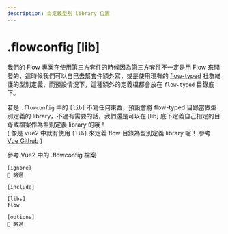 ```yaml
---
description: 自定義型別 library 位置
---
```


# .flowconfig \[lib\]

我們的 Flow 專案在使用第三方套件的時候因為第三方套件不一定是用 Flow 來開發的，這時候我們可以自己去幫套件額外寫，或是使用現有的 [flow-typed](https://github.com/flow-typed/flow-typed) 社群維護的型別定義，而預設情況下，這種額外的定義檔都會放在 `flow-typed` 目錄底下。

若是 `.flowconfig` 中的 `[lib]` 不寫任何東西，預設會將 flow-typed 目錄當做型別定義的 library，不過有需要的話，我們還是可以在 \[lib\] 底下定義自己指定的目錄或檔案作為型別定義 library 的哦！  
\( 像是 vue2 中就有使用 `[lib]` 來定義 flow 目錄為型別定義 library 呢！ 參考 [Vue Github](https://github.com/vuejs/vue) \)

參考 Vue2 中的 .flowconfig 檔案

```text
[ignore]
💩 略過

[include]

[libs]
flow

[options]
💩 略過
```

